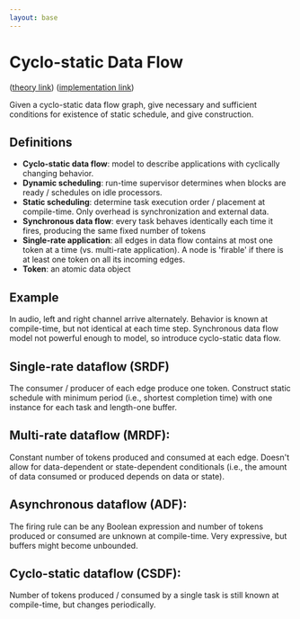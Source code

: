 ```yaml
---
layout: base
---
```


# Cyclo-static Data Flow

([theory link](https://drive.google.com/open?id=0B_10gtxnPV-_WmNNb2NMbndOY2s))
([implementation link](https://drive.google.com/open?id=0B_10gtxnPV-_SnpHZ01ibmhOT1U))

Given a cyclo-static data flow graph, give necessary and sufficient conditions for existence of static schedule, and give construction.

## Definitions

- **Cyclo-static data flow**: model to describe applications with cyclically changing behavior.
- **Dynamic scheduling**: run-time supervisor determines when blocks are ready / schedules on idle processors.
- **Static scheduling**: determine task execution order / placement at compile-time. Only overhead is synchronization and external data.
- **Synchronous data flow**: every task behaves identically each time it fires, producing the same fixed number of tokens
- **Single-rate application**: all edges in data flow contains at most one token at a time (vs. multi-rate application). A node is 'firable' if there is at least one token on all its incoming edges.
- **Token**: an atomic data object

## Example

In audio, left and right channel arrive alternately. Behavior is known at compile-time, but not identical at each time step. Synchronous data flow model not powerful enough to model, so introduce cyclo-static data flow.

## Single-rate dataflow (SRDF)

The consumer / producer of each edge produce one token. Construct static schedule with minimum period (i.e., shortest completion time) with one instance for each task and length-one buffer.

## Multi-rate dataflow (MRDF):

Constant number of tokens produced and consumed at each edge. Doesn't allow for data-dependent or state-dependent conditionals (i.e., the amount of data consumed or produced depends on data or state).

## Asynchronous dataflow (ADF):

The firing rule can be any Boolean expression and number of tokens produced or consumed are unknown at compile-time. Very expressive, but buffers might become unbounded.

## Cyclo-static dataflow (CSDF):

Number of tokens produced / consumed by a single task is still known at compile-time, but changes periodically.
